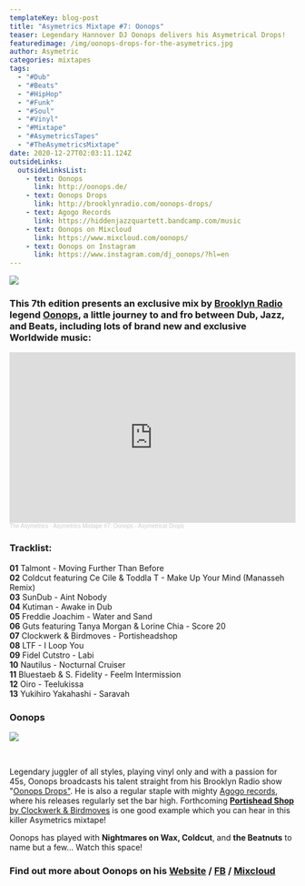 ```yaml
---
templateKey: blog-post
title: "Asymetrics Mixtape #7: Oonops"
teaser: Legendary Hannover DJ Oonops delivers his Asymetrical Drops!
featuredimage: /img/oonops-drops-for-the-asymetrics.jpg
author: Asymetric
categories: mixtapes
tags:
  - "#Dub"
  - "#Beats"
  - "#HipHop"
  - "#Funk"
  - "#Soul"
  - "#Vinyl"
  - "#Mixtape"
  - "#AsymetricsTapes"
  - "#TheAsymetricsMixtape"
date: 2020-12-27T02:03:11.124Z
outsideLinks:
  outsideLinksList:
    - text: Oonops
      link: http://oonops.de/
    - text: Oonops Drops
      link: http://brooklynradio.com/oonops-drops/
    - text: Agogo Records
      link: https://hiddenjazzquartett.bandcamp.com/music
    - text: Oonops on Mixcloud
      link: https://www.mixcloud.com/oonops/
    - text: Oonops on Instagram
      link: https://www.instagram.com/dj_oonops/?hl=en
---
```

![](/img/oonops-drops-for-the-asymetrics.jpg)

### This 7th edition presents an exclusive mix by [Brooklyn Radio](http://brooklynradio.com/oonops/) legend [Oonops](http://oonops.de/), a little journey to and fro between Dub, Jazz, and Beats, including lots of brand new and exclusive Worldwide music:

<iframe width="100%" height="300" scrolling="no" frameborder="no" allow="autoplay" src="https://w.soundcloud.com/player/?url=https%3A//api.soundcloud.com/tracks/952853563&color=%23ff5500&auto_play=false&hide_related=false&show_comments=true&show_user=true&show_reposts=false&show_teaser=true&visual=true"></iframe><div style="font-size: 10px; color: #cccccc;line-break: anywhere;word-break: normal;overflow: hidden;white-space: nowrap;text-overflow: ellipsis; font-family: Interstate,Lucida Grande,Lucida Sans Unicode,Lucida Sans,Garuda,Verdana,Tahoma,sans-serif;font-weight: 100;"><a href="https://soundcloud.com/the-asymetrics" title="The Asymetrics" target="_blank" style="color: #cccccc; text-decoration: none;">The Asymetrics</a> · <a href="https://soundcloud.com/the-asymetrics/asymetrics-mixtape-7-oonops-asymetrical-drops" title="Asymetrics Mixtape #7: Oonops - Asymetrical Drops" target="_blank" style="color: #cccccc; text-decoration: none;">Asymetrics Mixtape #7: Oonops - Asymetrical Drops</a></div>

### Tracklist:

**01** Talmont - Moving Further Than Before\
**02** Coldcut featuring Ce Cile & Toddla T - Make Up Your Mind (Manasseh Remix)\
**03** SunDub - Aint Nobody\
**04** Kutiman - Awake in Dub\
**05** Freddie Joachim - Water and Sand\
**06** Guts featuring Tanya Morgan & Lorine Chia - Score 20\
**07** Clockwerk & Birdmoves - Portisheadshop\
**08** LTF - I Loop You\
**09** Fidel Cutstro - Labi\
**10** Nautilus - Nocturnal Cruiser\
**11** Bluestaeb & S. Fidelity - Feelm Intermission\
**12** Oiro - Teelukissa\
**13** Yukihiro Yakahashi - Saravah



### Oonops

![](/img/oonopsdrops-br.jpg)

<br>

Legendary juggler of all styles, playing vinyl only and with a passion for 45s, Oonops broadcasts his talent straight from his Brooklyn Radio show "[Oonops Drops"](http://brooklynradio.com/oonops-drops/). He is also a regular staple with mighty [Agogo records](https://www.agogo-records.com/), where his releases regularly set the bar high. Forthcoming [**Portishead Shop** by Clockwerk & Birdmoves](https://djoonops.bandcamp.com/album/various-artists-oonops-drops-ruff-cuts) is one good example which you can hear in this killer Asymetrics mixtape!

Oonops has played with **Nightmares on Wax, Coldcut**, and **the Beatnuts** to name but a few... Watch this space!

### Find out more about Oonops on his [Website](http://oonops.de/) / [FB](https://www.facebook.com/DJOonops) / [Mixcloud](https://www.mixcloud.com/oonops/)